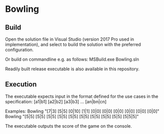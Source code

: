 # Bowling
## Build
Open the solution file in Visual Studio (version 2017 Pro used in implementation), and select to build the solution with the preferred configuration.

Or build on commandline e.g. as follows:
MSBuild.exe Bowling.sln

Readily built release executable is also available in this repository.

## Execution
The executable expects input in the format defined for the use cases in the specification:
[a1|b1] [a2|b2] [a3|b3] ... [an|bn|cn]

Examples:
Bowling "[7|3] [5|5] [0|10] [1|1] [0|0] [0|0] [0|0] [0|0] [0|0] [0|0]"
Bowling "[5|5] [5|5] [5|5] [5|5] [5|5] [5|5] [5|5] [5|5] [5|5] [5|5|5]"

The executable outputs the score of the game on the console.
